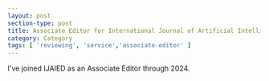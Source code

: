 ```yaml
---
layout: post
section-type: post
title: Associate Editor for International Journal of Artificial Intelligence in Education
category: Category
tags: [ 'reviewing', 'service','associate-editor' ]
---
```

I've joined IJAIED as an Associate Editor through 2024.
